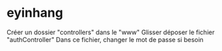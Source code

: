 # eyinhang

Créer un dossier "controllers" dans le "www"
Glisser déposer le fichier "authController" 
  Dans ce fichier, changer le mot de passe si besoin
